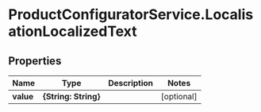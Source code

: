# ProductConfiguratorService.LocalisationLocalizedText

## Properties

Name | Type | Description | Notes
------------ | ------------- | ------------- | -------------
**value** | **{String: String}** |  | [optional] 


